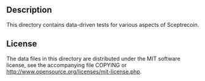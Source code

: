 Description
------------

This directory contains data-driven tests for various aspects of Sceptrecoin.

License
--------

The data files in this directory are distributed under the MIT software
license, see the accompanying file COPYING or
http://www.opensource.org/licenses/mit-license.php.

